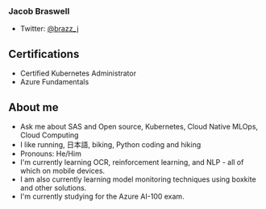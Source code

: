 ### Jacob Braswell

* Twitter: [@brazz_j](https://twitter.com/brazz_j)

Certifications
--------------
* Certified Kubernetes Administrator 
* Azure Fundamentals 

About me
------------
- Ask me about SAS and Open source, Kubernetes, Cloud Native MLOps, Cloud Computing 
- I like running, 日本語, biking, Python coding and hiking
- Pronouns: He/Him
- I'm currently learning OCR, reinforcement learning, and NLP - all of which on mobile devices.
- I am also currently learning model monitoring techniques using boxkite and other solutions.
- I'm currently studying for the Azure AI-100 exam.  


<!--
**jocobtt/jocobtt** is a ✨ _special_ ✨ repository because its `README.md` (this file) appears on your GitHub profile.

Here are some ideas to get you started:

- 🔭 I’m currently working on ...
- 🌱 I’m currently learning ...
- 👯 I’m looking to collaborate on ...
- 🤔 I’m looking for help with ...
- 💬 Ask me about ...
- 📫 How to reach me: ...
- 😄 Pronouns: ...
- ⚡ Fun fact: ...
-->

